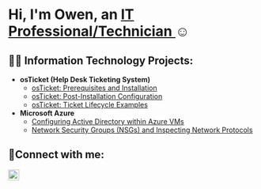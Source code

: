 <h1>Hi, I'm Owen, an <a href="https://linkedin.com/in/owengaylejr">IT Professional/Technician </a>☺</h1>

<h2>👨‍💻 Information Technology Projects:</h2>

- <b>osTicket (Help Desk Ticketing System)</b>
  - [osTicket: Prerequisites and Installation](https://github.com/owengx/osticket-prereqs)
  - [osTicket: Post-Installation Configuration](https://github.com/owengx/post-install-config)
  - [osTicket: Ticket Lifecycle Examples](https://github.com/owengx/ticket-lifecycle)
- <b>Microsoft Azure</b>
  - [Configuring Active Directory within Azure VMs](https://github.com/owengx/configure-ad)
  - [Network Security Groups (NSGs) and Inspecting Network Protocols](https://github.com/owengx/azure-network-protocols)

<h2>🤳Connect with me:</h2>

[<img align="left" alt="Josh | LinkedIn" width="22px" src="https://cdn.jsdelivr.net/npm/simple-icons@v3/icons/linkedin.svg" />][linkedin]

[linkedin]: https://linkedin.com/in/Josh
